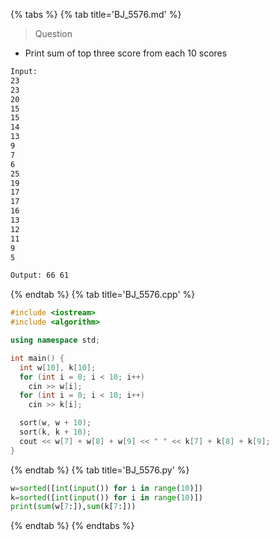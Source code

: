 {% tabs %}
{% tab title='BJ_5576.md' %}

> Question

* Print sum of top three score from each 10 scores

```txt
Input:
23
23
20
15
15
14
13
9
7
6
25
19
17
17
16
13
12
11
9
5

Output: 66 61
```

{% endtab %}
{% tab title='BJ_5576.cpp' %}

```cpp
#include <iostream>
#include <algorithm>

using namespace std;

int main() {
  int w[10], k[10];
  for (int i = 0; i < 10; i++)
    cin >> w[i];
  for (int i = 0; i < 10; i++)
    cin >> k[i];

  sort(w, w + 10);
  sort(k, k + 10);
  cout << w[7] + w[8] + w[9] << " " << k[7] + k[8] + k[9];
}
```

{% endtab %}
{% tab title='BJ_5576.py' %}

```py
w=sorted([int(input()) for i in range(10)])
k=sorted([int(input()) for i in range(10)])
print(sum(w[7:]),sum(k[7:]))
```

{% endtab %}
{% endtabs %}
